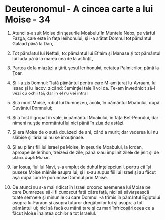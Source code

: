 # Deuteronomul - A cincea carte a lui Moise - 34

1. Atunci s-a suit Moise din şesurile Moabului în Muntele Nebo, pe vârful Fazga, care este în faţa Ierihonului, şi i-a arătat Domnul tot pământul Galaad până la Dan, 

2. Tot pământul lui Neftali, tot pământul lui Efraim şi Manase şi tot pământul lui Iuda până la marea cea de la asfinţit, 

3. Partea de la miazăzi a ţării, şesul Ierihonului, cetatea Palmierilor, până la Ţoar. 

4. Şi i-a zis Domnul: "Iată pământul pentru care M-am jurat lui Avraam, lui Isaac şi lui Iacov, zicând: Seminţiei tale îl voi da. Te-am învrednicit să-l vezi cu ochii tăi; dar în el nu vei intra! 

5. Şi a murit Moise, robul lui Dumnezeu, acolo, în pământul Moabului, după Cuvântul Domnului; 

6. Şi a fost îngropat în vale, în pământul Moabului, în faţa Bet-Peorului, dar nimeni nu ştie mormântul lui nici până în ziua de astăzi. 

7. Şi era Moise de o sută douăzeci de ani, când a murit; dar vederea lui nu slăbise şi tăria lui nu se împuţinase. 

8. Şi au plâns fiii lui Israel pe Moise, în şesurile Moabului, la Iordan, aproape de Ierihon, treizeci de zile, până s-au împlinit zilele de jelit şi de plâns după Moise. 

9. Iar Iosua, fiul lui Navi, s-a umplut de duhul înţelepciunii, pentru că îşi pusese Moise mâinile asupra lui, şi i s-au supus fiii lui Israel şi au făcut aşa după cum le poruncise Domnul prin Moise. 

10. De atunci nu s-a mai ridicat în Israel prooroc asemenea lui Moise pe care Dumnezeu să-l fi cunoscut fată către faţă, nici să săvârşească toate semnele şi minunile cu care Domnul l-a trimis în pământul Egiptului asupra lui Faraon şi asupra tuturor dregătorilor lui şi asupra a tot pământul lui; nici să facă cu mână tare şi cu mari înfricoşări ceea ce a făcut Moise înaintea ochilor a tot Israelul. 

